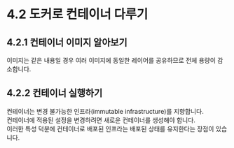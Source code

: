 # 4.2 도커로 컨테이너 다루기

## 4.2.1 컨테이너 이미지 알아보기

이미지는 같은 내용일 경우 여러 이미지에 동일한 레이어를 공유하므로 전체 용량이 감소합니다.

## 4.2.2 컨테이너 실행하기

컨테이너는 변경 불가능한 인프라(immutable infrastructure)를 지향합니다.  
컨테이너에 적용된 설정을 변경하려면 새로운 컨테이너를 생성해야 합니다.  
이러한 특성 덕분에 컨테이너로 배포된 인프라는 배포된 상태를 유지한다는 장점이 있습니다.